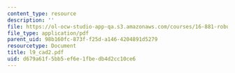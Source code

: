 ```yaml
---
content_type: resource
description: ''
file: https://ol-ocw-studio-app-qa.s3.amazonaws.com/courses/16-881-robust-system-design-summer-1998/d679a61f5bb5ef6e1fbedb4d2cc10ce6_l9_cad2.pdf
file_type: application/pdf
parent_uid: 98b160fc-873f-f25d-a146-4204891d5279
resourcetype: Document
title: l9_cad2.pdf
uid: d679a61f-5bb5-ef6e-1fbe-db4d2cc10ce6
---
```

